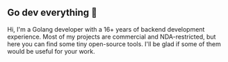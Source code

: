 ## Go dev everything 👋

Hi, I'm a Golang developer with a 16+ years of backend development experience.
Most of my projects are commercial and NDA-restricted, but here you can find some tiny open-source tools.
I'll be glad if some of them would be useful for your work.

<!--
**kukymbr/kukymbr** is a ✨ _special_ ✨ repository because its `README.md` (this file) appears on your GitHub profile.

Here are some ideas to get you started:

- 🔭 I’m currently working on ...
- 🌱 I’m currently learning ...
- 👯 I’m looking to collaborate on ...
- 🤔 I’m looking for help with ...
- 💬 Ask me about ...
- 📫 How to reach me: ...
- 😄 Pronouns: ...
- ⚡ Fun fact: ...
-->
